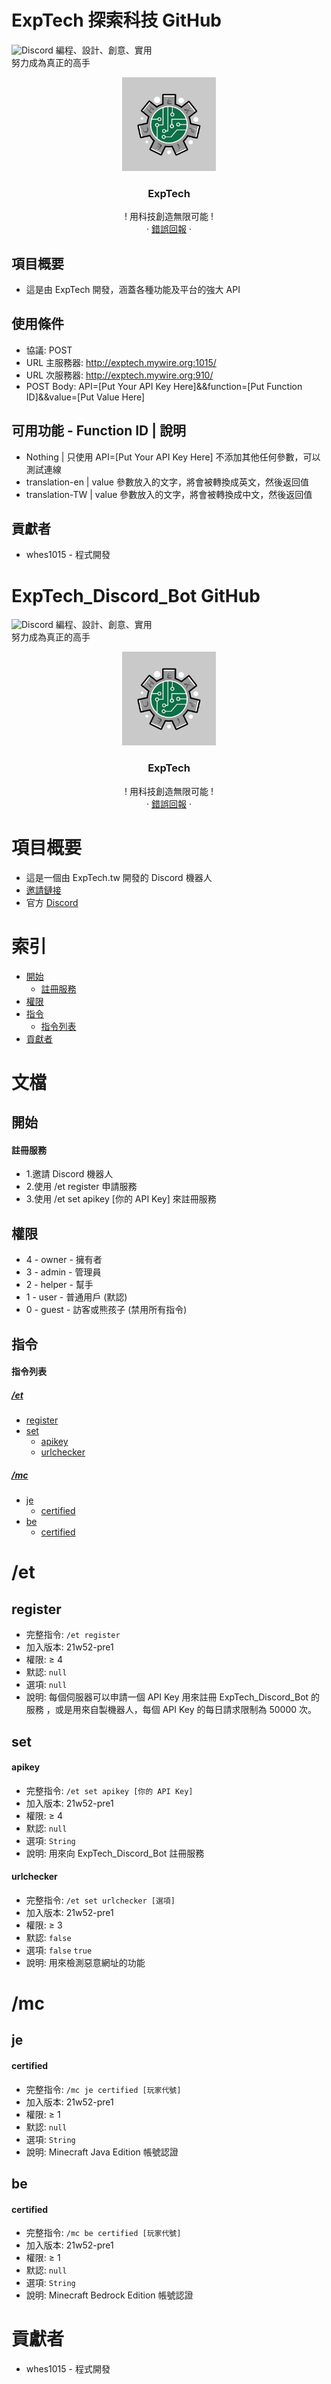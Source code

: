 # ExpTech 探索科技 GitHub
<img alt="Discord" src="https://img.shields.io/discord/857181425908318218">
編程、設計、創意、實用
<br>
努力成為真正的高手
<br />
<p align="center">
  <a href="https://github.com/ExpTech-tw/Example/">
    <img src="image/ExpTech.png" alt="ExpTech" width="150" height="150">
  </a>
  <h3 align="center">ExpTech</h3>
  <p align="center">
    ! 用科技創造無限可能 !
    <br />
    ·
    <a href="https://github.com/ExpTech-tw/Example/issues">錯誤回報</a>
    ·
  </p>
</p>

## 項目概要
* 這是由 ExpTech 開發，涵蓋各種功能及平台的強大 API

## 使用條件
* 協議: POST
* URL 主服務器: http://exptech.mywire.org:1015/
* URL 次服務器: http://exptech.mywire.org:910/
* POST Body: API=[Put Your API Key Here]&&function=[Put Function ID]&&value=[Put Value Here]

## 可用功能 - Function ID | 說明
* Nothing | 只使用 API=[Put Your API Key Here] 不添加其他任何參數，可以測試連線
* translation-en | value 參數放入的文字，將會被轉換成英文，然後返回值
* translation-TW | value 參數放入的文字，將會被轉換成中文，然後返回值

## 貢獻者
* whes1015 - 程式開發
# ExpTech_Discord_Bot GitHub
<img alt="Discord" src="https://img.shields.io/discord/857181425908318218">
編程、設計、創意、實用
<br>
努力成為真正的高手
<br />
<p align="center">
  <a href="https://github.com/ExpTech-tw/Example/">
    <img src="image/ExpTech.png" alt="ExpTech" width="150" height="150">
  </a>
  <h3 align="center">ExpTech</h3>
  <p align="center">
    ! 用科技創造無限可能 !
    <br />
    ·
    <a href="https://github.com/ExpTech-tw/Example/issues">錯誤回報</a>
    ·
  </p>
</p>

# 項目概要
* 這是一個由 ExpTech.tw 開發的 Discord 機器人
* [邀請鏈接]( https://reurl.cc/Xloo6D)
* 官方 [Discord](https://discord.gg/rkPu3msUf3)

# 索引
- [開始](#開始)
  - [註冊服務](#註冊服務)
- [權限](#權限)
- [指令](#指令)
  - [指令列表](#指令列表)
- [貢獻者](#貢獻者)

# 文檔
## 開始
#### 註冊服務
* 1.邀請 Discord 機器人
* 2.使用 /et register 申請服務
* 3.使用 /et set apikey [你的 API Key] 來註冊服務

## 權限
- 4 - owner - 擁有者
- 3 - admin - 管理員
- 2 - helper - 幫手
- 1 - user - 普通用戶 (默認)
- 0 - guest - 訪客或熊孩子 (禁用所有指令)

## 指令
#### 指令列表
##### [/et](#et)
- [register](#register)
- [set](#set)
  - [apikey](#apikey)
  - [urlchecker](#urlchecker)
##### [/mc](#mc)
- [je](#je)
  - [certified](#certified)
- [be](#be)
  - [certified](#certified)

# /et
## register 
- 完整指令: ```/et register```
- 加入版本: 21w52-pre1
- 權限: ≥ 4
- 默認: ```null```
- 選項: ```null```
- 說明: 每個伺服器可以申請一個 API Key 用來註冊 ExpTech_Discord_Bot 的服務
，或是用來自製機器人，每個 API Key 的每日請求限制為 50000 次。

## set
#### apikey
- 完整指令: ```/et set apikey [你的 API Key]```
- 加入版本: 21w52-pre1
- 權限: ≥ 4
- 默認: ```null```
- 選項: ```String```
- 說明: 用來向 ExpTech_Discord_Bot 註冊服務

#### urlchecker
- 完整指令: ```/et set urlchecker [選項]```
- 加入版本: 21w52-pre1
- 權限: ≥ 3
- 默認: ```false```
- 選項: ```false``` ```true```
- 說明: 用來檢測惡意網址的功能

# /mc
## je
#### certified
- 完整指令: ```/mc je certified [玩家代號]```
- 加入版本: 21w52-pre1
- 權限: ≥ 1
- 默認: ```null```
- 選項: ```String```
- 說明: Minecraft Java Edition 帳號認證

## be
#### certified
- 完整指令: ```/mc be certified [玩家代號]```
- 加入版本: 21w52-pre1
- 權限: ≥ 1
- 默認: ```null```
- 選項: ```String```
- 說明: Minecraft Bedrock Edition 帳號認證

# 貢獻者
* whes1015 - 程式開發
